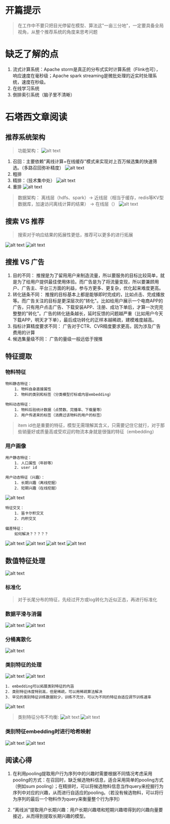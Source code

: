 # 开篇提示
> 在工作中不要只把目光停留在模型、算法这"一亩三分地"，一定要具备全局视角，从整个推荐系统的角度来思考问题

# 缺乏了解的点
1. 流式计算系统：Apache storm是真正的分布式实时计算系统（Flink也可），响应速度在毫秒级；Apache spark streaming是微批处理的近实时处理系统，速度在秒级。
2. 在线学习系统
3. 倒排索引系统（脑子里不清晰）


# 石塔西文章阅读

## 推荐系统架构
> 功能架构：
![alt text](image.png)
1. 召回：主要依赖"离线计算+在线缓存"模式来实现对上百万候选集的快速筛选。（多路召回弥补精度）
![alt text](image-1.png)
2. 粗排
3. 精排：（技术集中处）
![alt text](image-2.png)
4. 重排
![alt text](image-3.png)


> 数据架构：
离线层（hdfs、spark）-> 近线层（相当于缓存，redis等KV型数据库，加速访问离线计算的结果） -> 在线层（）
![alt text](image-4.png)

## 搜索 VS 推荐
> 搜索对于响应结果的拓展性更低，推荐可以更多的进行拓展

![alt text](image-5.png)
![alt text](image-6.png)

## 搜推 VS 广告
1. 目的不同：
推搜是为了留用用户来制造流量，所以要服务的目标比较简单，就是为了给用户提供最佳使用体验。而广告是为了将流量变现，所以要兼顾用户、广告主、平台三方面的利益，参与方更多、更复杂，优化起来难度更高。
2. 转化链条不同：
推搜的目标基本上都是能够即时完成的，比如点击、完成播放等。而广告关注的目标是更深层次的"转化"。比如给用户展示一个电商APP的广告，只有用户点击广告、下载安装APP、注册、成功下单后，才算一次完完整整的"转化"。广告的转化链条越长，延时反馈的问题越严重（比如用户今天下载APP，明天才下单），最后成功转化的正样本越稀疏，建模难度越高。
3. 指标计算精度要求不同：
广告对于CTR、CVR精度要求更高，因为涉及广告费用的计算
4. 候选集量级不同：
广告的量级一般远低于搜推

## 特征提取
### 物料特征
```
物料静态特征：
    1. 物料自身直接属性
    2. 物料的类别和标签（分类模型打标或内容embedding）
```
```
物料动态特征：
    1. 物料后验统计数据（点赞数、完播率、下载量等）
    2. 用户传递来的标签（消费过该物料的用户的标签）
```
> item id也是重要的特征，模型无需理解其含义，只需要记住它就行，对于那些销量好或质量高或受欢迎的物流本身就是很强的特征（embedding）

### 用户画像
```
用户静态特征：
    1. 人口属性（年龄等）
    2. user id
```
```
用户动态特征（兴趣）：
    1. 长期兴趣（离线挖掘）
    2. 短期兴趣（在线挖掘）
```
![alt text](image-7.png)
```
特征交叉：
    1. 笛卡尔积交叉
    2. 内积交叉
```
```
偏差特征：
    如何解决？？？？？
```
![alt text](image-8.png)
![alt text](image-9.png)
![alt text](image-10.png)
![alt text](image-11.png)

## 数值特征处理
![alt text](image-12.png)

### 标准化
> 对于长尾分布的特征，先经过开方或log转化为近似正态，再进行标准化

### 数据平滑与消偏
![alt text](image-13.png)
![alt text](image-14.png)

### 分桶离散化
![alt text](image-15.png)

### 类别特征的处理
![alt text](image-16.png)
![alt text](image-17.png)
```
1. embedding可以拓展类别特征的内涵
2. 类别特征纬度特别高，但是稀疏，可以用稀疏算法解决
3. 罕见的类别特征训练数据较少，训练不充分，可以为不同的特征自适应调节训练速率
```
![alt text](image-18.png)


> 类别特征分布不均衡:
![alt text](image-20.png)
![alt text](image-21.png)


### 类别特征embedding时进行哈希映射
![alt text](image-22.png)
![alt text](image-23.png)


## 阅读心得
1. 在利用pooling提取用户行为序列中的兴趣时需要根据不同情况考虑采用pooling的方式：在召回时，缺乏候选物料信息，适合采用简单的pooling方式（例如sum pooling）；在精排时，可以将候选物料信息当作query来挖掘行为序列中对应的兴趣，从而进行自适应的pooling。（若没有候选物料，可以将行为序列的最后一个物料作为query来衡量整个行为序列）

2. “离线派”提取用户长期兴趣：用户长期兴趣塔和短期兴趣塔得到的兴趣向量要接近，从而得到提取长期兴趣的模型。

